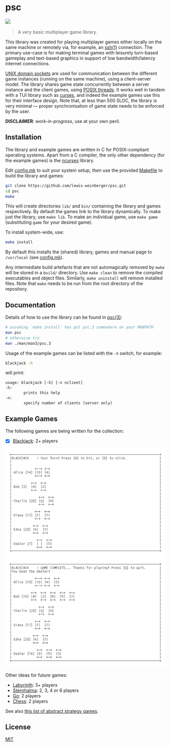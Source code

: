 # psc

![](https://github.com/lewis-weinberger/psc/workflows/build/badge.svg)

> A *very* basic multiplayer game library.

This library was created for playing multiplayer games either locally on the same machine or remotely via, for example, an [ssh(1)](https://man.openbsd.org/ssh) connection. The primary use-case is for making terminal games with leisurely turn-based gameplay and text-based graphics in support of low bandwidth/latency internet connections.

[UNIX domain sockets](https://en.wikipedia.org/wiki/Unix_domain_socket) are used for communication between the different game instances (running on the same machine), using a client-server model. The library shares game state concurrently between a server instance and the client games, using [POSIX threads](https://en.wikipedia.org/wiki/POSIX_Threads). It works well in tandem with a TUI library such as [curses](https://en.wikipedia.org/wiki/Curses_(programming_library)), and indeed the example games use this for their interface design. Note that, at less than 500 SLOC, the library is very minimal &mdash; proper synchronisation of game state needs to be enforced by the user.


**DISCLAIMER**: *work-in-progress*, use at your own peril.

## Installation

The library and example games are written in C for POSIX-compliant operating systems. Apart from a C compiler, the only other dependency (for the example games) is the [ncurses](https://invisible-island.net/ncurses/#downloads) library.

Edit [config.mk](./config.mk) to suit your system setup, then use the provided [Makefile](./Makefile) to build the library and games:

```sh
git clone https://github.com/lewis-weinberger/psc.git
cd psc
make
```

This will create directories `lib/` and `bin/` containing the library and games respectively. By default the games link to the library dynamically. To make just the library, use `make lib`. To make an individual game, use `make game` (substituting `game` for your desired game).

To install system-wide, use:

```sh
make install
```

By default this installs the (shared) library, games and manual page to `/usr/local` (see [config.mk](./config.mk)).

Any intermediate build artefacts that are not automagically removed by `make` will be stored in a `build/` directory. Use `make clean` to remove the compiled executables and object files. Similarly, `make uninstall` will remove installed files. Note that `make` needs to be run from the root directory of the repository.

## Documentation

Details of how to use the library can be found in [psc(3)](./man/man3/psc.3):

```sh
# assuming `make install` has put psc.3 somewhere on your MANPATH
man psc
# otherwise try
man ./man/man3/psc.3
```

Usage of the example games can be listed with the `-h` switch, for example:

```sh
blackjack -h
```

will print:

```
usage: blackjack [-h] [-n nclient]
-h:
        prints this help
-n:
        specify number of clients (server only)
```

## Example Games

The following games are being written for the collection:
- [x] [Blackjack](https://en.wikipedia.org/wiki/Blackjack): 2+ players

![blackjack start](./img/blackjack.png)
![blackjack finish](./img/blackjack2.png)

Other ideas for future games:
- [Labyrinth](https://en.wikipedia.org/wiki/Labyrinth_(paper-and-pencil_game)): 3+ players
- [Sternhalma](https://en.wikipedia.org/wiki/Chinese_checkers): 2, 3, 4 or 6 players
- [Go](https://en.wikipedia.org/wiki/Go_(game)): 2 players
- [Chess](https://en.wikipedia.org/wiki/Chess): 2 players

See also [this list of abstract strategy games](https://en.wikipedia.org/wiki/List_of_abstract_strategy_games).

## License

[MIT](./LICENSE)

